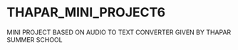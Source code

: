 # THAPAR_MINI_PROJECT6
MINI PROJECT BASED ON AUDIO TO TEXT CONVERTER   GIVEN BY THAPAR SUMMER SCHOOL
